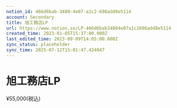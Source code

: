 ```yaml
---
notion_id: 466d6bab-3480-4e07-a1c2-696add8e5114
account: Secondary
title: 旭工務店LP
url: https://www.notion.so/LP-466d6bab34804e07a1c2696add8e5114
created_time: 2023-01-05T15:37:00.000Z
last_edited_time: 2023-09-09T14:05:00.000Z
sync_status: placeholder
sync_time: 2025-07-12T15:01:47.424047
---
```

# 旭工務店LP

¥55,000(税込)